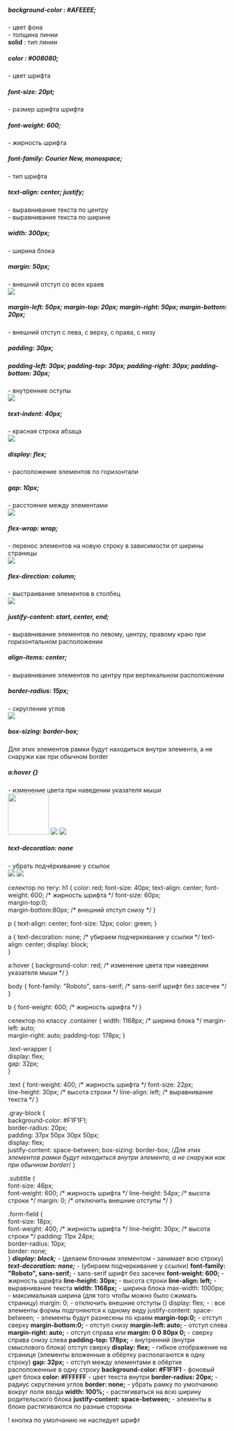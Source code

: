<h5>background-color : #AFEEEE;</h5>
<div class="text1"> - цвет фона</div>
<div class="text1"> - толщина линии</div>

<div><b>solid</b> : тип линии</div>
<h5>color : #008080;</h5>
<div class="text1">- цвет шрифта</div>
<h5>font-size: 20pt;</h5>
<div class="text1">- размер шрифта шрифта</div>
<h5>font-weight: 600;</h5>
<div class="text1"> - жирность шрифта</div>
<h5>font-family: Courier New, monospace;</h5>
<div class=text1> - тип шрифта</div>
<h5>text-align: center; justify;</h5>
<div class=text1> - выравнивание текста по центру</div>
<div class=text1> - выравнивание текста по ширине</div>
<h5>width: 300px;</h5>
<div class=text1> - ширина блока</div>
<h5>margin: 50px;</h5>
<div class=text1> - внешний отступ со всех краев</div>
<img src="Снимок экрана от 2025-05-05 11-06-10.png">

<h5>margin-left: 50px; margin-top: 20px; margin-right: 50px; margin-bottom: 20px;</h5>
<div class=text1> - внешний отступ с лева, с верху, с права, с низу</div>
<h5>padding: 30px;</h5>
<h5>padding-left: 30px; padding-top: 30px; padding-right: 30px; padding-bottom: 30px;</h5>
<div class=text1> - внутренние оступы</div>
<img src="Снимок экрана от 2025-05-05 11-34-43.png">
<h5>text-indent: 40px;</h5>
<div class=text1> - красная строка абзаца</div>
<img src="Снимок экрана от 2025-05-05 11-31-21.png">
<h5>display: flex;</h5>
<div class=text1> - расположение элементов по горизонтали</div>
<h5>gap: 10px;</h5>
<div class=text1> - расстояние между элементами</div>
<img src="Снимок экрана от 2025-05-05 11-52-46.png">
<h5>flex-wrap: wrap;</h5>
<div class=text1> - перенос элементов на новую строку в зависимости от ширины страницы</div>
<img src="Снимок экрана от 2025-05-05 11-59-11.png">
<h5>flex-direction: column;</h5>
<div class=text1> - выстраивание элементов в столбец </div>
<img src="Снимок экрана от 2025-05-05 12-09-09.png">
<h5>justify-content: start, center, end;</h5>
<div class=text1> - выравнивание элементов по левому, центру, правому краю при горизонтальном расположении</div>
<h5>align-items: center;</h5>
<div class=text1> - выравнивание элементов по центру при вертикальном расположении</div>
<h5>border-radius: 15px;</h5>
<div class=text1> - скругление углов</div>
<img src="Снимок экрана от 2025-05-05 12-53-58.png">

<h5>box-sizing: border-box;</h5>
<div class="text1">Для этих элементов рамки будут находиться внутри элемента, а не снаружи как при обычном border</div>

<h5>a:hover {}</h5>
<div class=text1> - изменение цвета при наведении указателя мыши</div>
<img src="Снимок экрана от 2025-05-05 18-05-21.png" width="94px">
<img src="Снимок экрана от 2025-05-05 18-08-18.png">
<img src="Снимок экрана от 2025-05-05 18-14-54.png">
<h5>text-decoration: none </h5>
<div class=text1> - убрать подчёркивание у ссылок</div>
<img src="Снимок экрана от 2025-05-05 18-17-59.png">
<img src="Снимок экрана от 2025-05-05 18-18-11.png">




селектор по тегу:
h1 {
	color: red;
	font-size: 40px;
	text-align: center;
	font-weight: 600;                         /* жирность шрифта \*/
	font-size: 60px;  
	margin-top:0;  
	margin-bottom:80px;                       /* внешний отступ снизу \*/
}

p {
	text-align: center;
	font-size: 12px;
	color: green;
}

a {
	text-decoration: none;                   /* убираем подчеркивание у ссылки \*/
	text-align: center;
	display: block;         
}

a:hover {
	background-color: red;                   /* изменение цвета при наведении указателя мыши \*/ 
}

body {
	font-family: "Roboto", sans-serif;       /* sans-serif шрифт без засечек    \*/
}

b {
	font-weight: 600;                        /* жирность шрифта \*/
}

селектор по классу
.container {
	width: 1168px;                           /* ширина блока \*/
	margin-left: auto;  
	margin-right: auto;
	padding-top: 178px;
}

.text-wrapper {  
    display: flex;  
    gap: 32px;  
}

.text {
	font-weight: 400;                      /* жирность шрифта \*/
	font-size: 22px;  
	line-height: 30px;                     /* высота строки \*/
	line-align: left;                      /* выравнивание текста \*/
}

.gray-block {  
    background-color: \#F1F1F1;  
    border-radius: 20px;  
    padding: 37px 50px 30px 50px;  
    display: flex;  
    justify-content: space-between; 
    box-sizing: border-box;              /*Для этих элементов рамки будут находиться внутри элемента, а не снаружи как при обычном border*/
}

.subtitle {  
    font-size: 46px;  
    font-weight: 600;                    /* жирность шрифта \*/
    line-height: 54px;                   /* высота строки \*/
    margin: 0;                           /* отключить внешние отступы \*/
}  
  
.form-field {  
    font-size: 18px;  
    font-weight: 400;                    /* жирность шрифта \*/ 
    line-height: 30px;                   /* высота строки \*/
    padding: 11px 24px;  
    border-radius: 10px;  
    border: none;  
}
***display: block;***                     - (делаем блочным элементом - занимает всю строку)
***text-decoration: none;***              - (убираем подчеркивание у ссылки)
**font-family: "Roboto", sans-serif;**  - sans-serif шрифт без засечек
**font-weight: 600;**                   - жирность шрифта
**line-height: 30px;**                  - высота строки
**line-align: left;**                   - выравнивание текста
**width: 1168px;**                      - ширина блока
max-width: 1000px;                  - максимальная ширина (для того чтобы можно было сжимать страницу)
margin: 0;                          - отключить внешние отступы ()
display: flex;                      - : все элементы формы подгоняются к одному виду
justify-content: space-between;     - элементы будут разнесены по краям
**margin-top:0;**                       - отступ сверху
**margin-bottom:0;**                    - отступ снизу
**margin-left: auto;**                  - отступ слева
**margin-right: auto;**                 - отступ справа
	или
**margin: 0 0 80px 0;**                 - сверху справа снизу слева
**padding-top: 178px;**                 - внутренний (внутри смыслового блока) отступ сверху
**display: flex;**                      - гибкое отображение на странице 
                                      (элементы вложенные в обёртку располагаются в одну строку)
**gap: 32px;**                          - отступ между элементами в обёртке расположенные в одну строку
**background-color: \#F1F1F1**           - фоновый цвет блока
**color: \#FFFFFF**                      - цвет текста внутри
**border-radius: 20px;**                - радиус скругления углов
**border: none;**                       - убрать рамку по умолчанию вокруг поля ввода
**width: 100%;**                        - растягиваться на всю ширину родительского блока
**justify-content: space-between;**     - элементы в блоке растягиваются по разные стороны

! кнопка по умолчанию не наследует шрифт